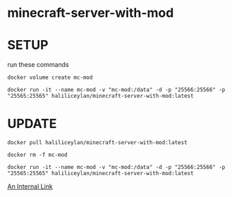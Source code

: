 # minecraft-server-with-mod

# SETUP
run these commands

`docker volume create mc-mod`

`docker run -it --name mc-mod -v "mc-mod:/data" -d -p "25566:25566" -p "25565:25565" haliliceylan/minecraft-server-with-mod:latest`

# UPDATE

`docker pull haliliceylan/minecraft-server-with-mod:latest`

`docker rm -f mc-mod`

`docker run -it --name mc-mod -v "mc-mod:/data" -d -p "25566:25566" -p "25565:25565" haliliceylan/minecraft-server-with-mod:latest`

[An Internal Link](/guides/content/editing-anssss-existing-page)
